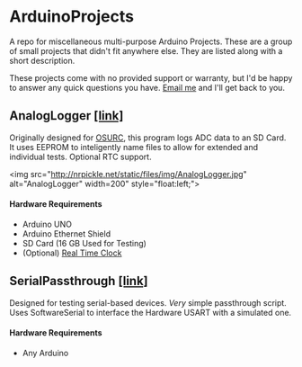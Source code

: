 # ArduinoProjects


A repo for miscellaneous multi-purpose Arduino Projects. These are a group of small projects that didn't fit anywhere else. They are listed along with a short description.

These projects come with no provided support or warranty, but I'd be happy to answer any quick questions you have. <a href="mailto:nick@nickmccomb.net">Email me</a> and I'll get back to you.

## AnalogLogger <a target="_blank" href="https://github.com/Nrpickle/ArduinoProjects/tree/master/Arduino%20UNO/AnalogLogger">[link]</a>

Originally designed for <a target="_blank" href="http://groups.engr.oregonstate.edu/osurc/">OSURC</a>, this program logs ADC data to an SD Card. It uses EEPROM to inteligently name files to allow for extended and individual tests. Optional RTC support.

<img src="http://nrpickle.net/static/files/img/AnalogLogger.jpg" alt="AnalogLogger" width=200" style="float:left;">

#### Hardware Requirements
 * Arduino UNO
 * Arduino Ethernet Shield
 * SD Card (16 GB Used for Testing)
 * (Optional) <a target="_black" href="https://www.sparkfun.com/products/12708">Real Time Clock</a>

## SerialPassthrough <a target="_blank" href="https://github.com/Nrpickle/ArduinoProjects/tree/master/Arduino%20UNO/SerialPassthrough">[link]</a>

 Designed for testing serial-based devices. _Very_ simple passthrough script. Uses SoftwareSerial to interface the Hardware USART with a simulated one.
 
#### Hardware Requirements
 * Any Arduino
